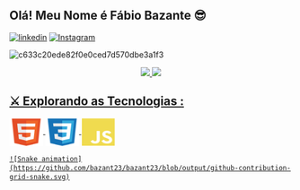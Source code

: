 
## Olá! Meu Nome é Fábio Bazante 😎 

[![linkedin](https://img.shields.io/badge/LinkedIn-0077B5?style=for-the-badge&logo=linkedin&logoColor=white)](https://www.linkedin.com/in/bazant23/)
[![Instagram](https://img.shields.io/badge/Instagram-E4405F?style=for-the-badge&logo=instagram&logoColor=white)](https://instagram.com/f.bazante)


![c633c20ede82f0e0ced7d570dbe3a1f3](https://user-images.githubusercontent.com/70382532/138322189-2db8df52-9dcb-40a0-88a8-c365466bd33d.gif)

<div align='center'>
  <a href="https://github.com/bazant23">
  <img height="160em" src="https://github-readme-stats.vercel.app/api?username=bazant23&show_icons=true&theme=radical&include_all_commits=true&count_private=true"/>
  <img height="160em" src="https://github-readme-stats.vercel.app/api/top-langs/?username=bazant23&layout=compact&langs_count=7&theme=radical"/>
</div>
  
  ## ⚔ Explorando as Tecnologias :
 
 
  <div style="display: center">
   <img align="center" alt="-HTML" height="50" width="60" src="https://raw.githubusercontent.com/devicons/devicon/master/icons/html5/html5-original.svg" />
  <img align="center" alt="fabio-CSS" height="50" width="60" src="https://raw.githubusercontent.com/devicons/devicon/master/icons/css3/css3-original.svg">
<img align="center" alt="Higor-Javascript" height="50" width="60" src="https://raw.githubusercontent.com/devicons/devicon/master/icons/javascript/javascript-plain.svg">
  
    ![Snake animation](https://github.com/bazant23/bazant23/blob/output/github-contribution-grid-snake.svg)
  
</div>
 
  
 
 
